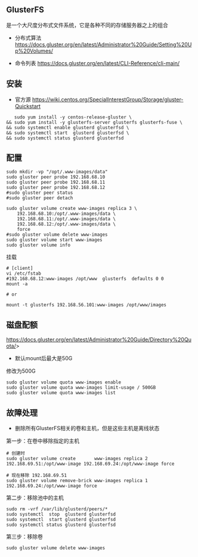 ## GlusterFS

是一个大尺度分布式文件系统，它是各种不同的存储服务器之上的组合

*   分布式算法 <https://docs.gluster.org/en/latest/Administrator%20Guide/Setting%20Up%20Volumes/>

*   命令列表 <https://docs.gluster.org/en/latest/CLI-Reference/cli-main/>





## 安装

*   官方源 <https://wiki.centos.org/SpecialInterestGroup/Storage/gluster-Quickstart>

```shell
   sudo yum install -y centos-release-gluster \
&& sudo yum install -y glusterfs-server glusterfs glusterfs-fuse \
&& sudo systemctl enable glusterd glusterfsd \
&& sudo systemctl start  glusterd glusterfsd \
&& sudo systemctl status glusterd glusterfsd
```





## 配置

```shell
sudo mkdir -vp "/opt/.www-images/data"
sudo gluster peer probe 192.168.68.10
sudo gluster peer probe 192.168.68.11
sudo gluster peer probe 192.168.68.12
#sudo gluster peer status
#sudo gluster peer detach

sudo gluster volume create www-images replica 3 \
    192.168.68.10:/opt/.www-images/data \
    192.168.68.11:/opt/.www-images/data \
    192.168.68.12:/opt/.www-images/data \
    force
#sudo gluster volume delete www-images
sudo gluster volume start www-images
sudo gluster volume info
```

挂载

```shell
# [client]
vi /etc/fstab
#192.168.68.12:www-images /opt/www  glusterfs  defaults 0 0
mount -a

# or

mount -t glusterfs 192.168.56.101:www-images /opt/www/images
```





## 磁盘配额

<https://docs.gluster.org/en/latest/Administrator%20Guide/Directory%20Quota/>>

*   默认mount后最大是50G

修改为500G

```shell
sudo gluster volume quota www-images enable
sudo gluster volume quota www-images limit-usage / 500GB
sudo gluster volume quota www-images list
```





## 故障处理

*   删除所有GlusterFS相关的卷和主机，但是这些主机是离线状态

第一步：在卷中移除指定的主机

```shell
# 创建时
sudo gluster volume create       www-images replica 2 192.168.69.51:/opt/www-image 192.168.69.24:/opt/www-image force

# 现在移除 192.168.69.51
sudo gluster volume remove-brick www-images replica 1                              192.168.69.24:/opt/www-image force
```

第二步：移除池中的主机

```shell
sudo rm -vrf /var/lib/glusterd/peers/*
sudo systemctl  stop  glusterd glusterfsd
sudo systemctl  start glusterd glusterfsd
sudo systemctl status glusterd glusterfsd
```

第三步：移除卷

```shell
sudo gluster volume delete www-images
```


